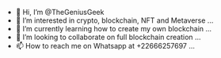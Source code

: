 - 👋 Hi, I’m @TheGeniusGeek
- 👀 I’m interested in crypto, blockchain, NFT and Metaverse ...
- 🌱 I’m currently learning how to create my own blockchain ...
- 💞️ I’m looking to collaborate on full blockchain creation ...
- 📫 How to reach me on Whatsapp at +22666257697 ...

<!---
TheGeniusGeek/TheGeniusGeek is a ✨ special ✨ repository because its `README.md` (this file) appears on your GitHub profile.
You can click the Preview link to take a look at your changes.
--->
